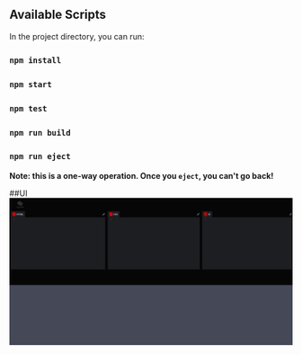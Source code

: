 ## Available Scripts

In the project directory, you can run:

### `npm install`

### `npm start`

### `npm test`

### `npm run build`

### `npm run eject`

**Note: this is a one-way operation. Once you `eject`, you can't go back!**

##UI
<img src="ui.png">
